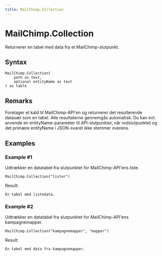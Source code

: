 ```yaml
---
title: MailChimp.Collection
---
```


# MailChimp.Collection


Returnerer en tabel med data fra et MailChimp-slutpunkt.


## Syntax

```powerquery
MailChimp.Collection(
    path as text,
    optional entityName as text
) as table
```


## Remarks

Foretager et kald til MailChimp-API'en og returnerer det resulterende datasæt som en tabel. Alle resultaterne gennemgås automatisk. Du kan evt. anvende en entityName-parameter til API-slutpunkter, når rodslutpunktet og det primære entityName i JSON-svaret ikke stemmer overens.


## Examples

### Example #1 
Udtrækker en datatabel fra slutpunktet for MailChimp-API&#39;ens liste.
```powerquery
MailChimp.Collection("lister")
```

Result: 
```powerquery
En tabel med listedata.
```


### Example #2 
Udtrækker en datatabel fra slutpunktet for MailChimp-API&#39;ens kampagnemapper.
```powerquery
MailChimp.Collection("kampagnemapper", "mapper")
```

Result: 
```powerquery
En tabel med data fra kampagnemapper.
```



